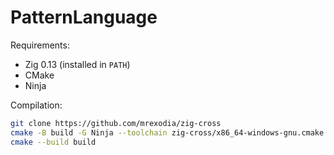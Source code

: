 # PatternLanguage

Requirements:
- Zig 0.13 (installed in `PATH`)
- CMake
- Ninja

Compilation:

```sh
git clone https://github.com/mrexodia/zig-cross
cmake -B build -G Ninja --toolchain zig-cross/x86_64-windows-gnu.cmake -DCMAKE_BUILD_TYPE=RelWithDebInfo
cmake --build build
```
